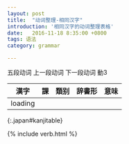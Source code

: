 ```yaml
---
layout: post
title:  "动词整理-相同汉字"
introduction: '相同汉字的动词整理表格'
date:   2016-11-18 8:35:00 +0800
tags: 语法
category: grammar

---
```


<span class="verb1">五段动词</span>
<span class="verb2-1">上一段动词</span>
<span class="verb2-2">下一段动词</span>
<span class="verb3">動3</span>

| 漢字    | 課 | 類别 | 辞書形 | 意味 |
| ----    | -- | ---  | ------ | ---- |
| loading |
{:.japan#kanjitable}

{% include verb.html %}

<script>
$(document).ready(function() {
  $.ajax('/verb.json', { dataType: "json" })
    .done(function (data) {
      var d = verbhelper.parseajaxdata(data);
      verbhelper.initgrouptable(d, $('#kanjitable'), "kanji", [ "lesson", "pos", "jisyo", "desc"], function (group) { return group.length > 1 && group.length < 20; });

      $('td').each(function() {
        $(this).html(japanruby($(this).html()));
      });
    });
});
</script>

